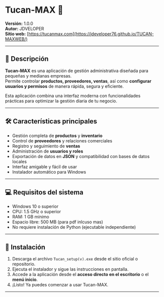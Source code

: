 # Tucan-MAX 🦜

**Versión:** 1.0.0  
**Autor:** JDVELOPER  
**Sitio web:** [https://tucanmax.com](https://jdeveloper76.github.io/TUCAN-MAXWEB/)  

---

## 📌 Descripción

**Tucan-MAX** es una aplicación de gestión administrativa diseñada para pequeñas y medianas empresas.  
Permite controlar **productos, proveedores, ventas**, así como **configurar usuarios y permisos** de manera rápida, segura y eficiente.  

Esta aplicación combina una interfaz moderna con funcionalidades prácticas para optimizar la gestión diaria de tu negocio.

---

## 🛠️ Características principales

- Gestión completa de **productos** y **inventario**  
- Control de **proveedores** y relaciones comerciales  
- Registro y seguimiento de **ventas**  
- Administración de **usuarios y roles**  
- Exportación de datos en **JSON** y compatibilidad con bases de datos locales  
- Interfaz amigable y fácil de usar  
- Instalador automático para Windows  

---

## 💻 Requisitos del sistema

- Windows 10 o superior  
- CPU: 1.5 GHz o superior  
- RAM: 1 GB mínimo  
- Espacio libre: 500 MB  (para pdf inlcuso mas)
- No requiere instalación de Python (ejecutable independiente)  

---

## 🚀 Instalación

1. Descarga el archivo `Tucan_setup(v).exe` desde el sitio oficial o repositorio.  
2. Ejecuta el instalador y sigue las instrucciones en pantalla.  
3. Accede a la aplicación desde el **acceso directo en el escritorio** o el **menú inicio**.  
4. ¡Listo! Ya puedes comenzar a usar Tucan-MAX.

---



